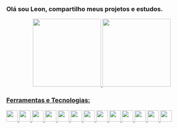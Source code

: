 ### Olá sou Leon, compartilho meus projetos e estudos.  

<div align="center">
  <a href="https://github.com/LeonRonchi">
  <img height="180em" src="https://github-readme-stats.vercel.app/api?username=leonronchi&show_icons=true&theme=tokyonight&include_all_commits=true&count_private=false"/>
  <img height="180em" src="https://github-readme-stats.vercel.app/api/top-langs/?username=leonronchi&layout=compact&langs_count=7&theme=tokyonight"/> 

</div>

 ### Ferramentas e Tecnologias:
 <div>
  <img src="https://cdn.jsdelivr.net/gh/devicons/devicon@latest/icons/c/c-original.svg" width="30" height="30"/>
  <img src="https://cdn.jsdelivr.net/gh/devicons/devicon@latest/icons/cplusplus/cplusplus-original.svg" width="30" height="30"/>
  <img src="https://cdn.jsdelivr.net/gh/devicons/devicon@latest/icons/csharp/csharp-original.svg" width="30" height="30"/>
  <img src="https://cdn.jsdelivr.net/gh/devicons/devicon@latest/icons/java/java-original.svg" width="30" height="30"/>
   <img src="https://cdn.jsdelivr.net/gh/devicons/devicon@latest/icons/python/python-original.svg" width="30" height="30"/>
  <img src="https://cdn.jsdelivr.net/gh/devicons/devicon/icons/javascript/javascript-original.svg" width="30" height="30"/>
  <img src="https://cdn.jsdelivr.net/gh/devicons/devicon@latest/icons/react/react-original.svg" width="30" height="30"/>
  <img src="https://cdn.jsdelivr.net/gh/devicons/devicon@latest/icons/nodejs/nodejs-original.svg" width="30" height="30"/>
  <img src="https://cdn.jsdelivr.net/gh/devicons/devicon@latest/icons/vuejs/vuejs-original.svg" width="30" height="30"/>
  <img src="https://cdn.jsdelivr.net/gh/devicons/devicon@latest/icons/mysql/mysql-plain-wordmark.svg" width="30" height="30"/>
  <img src="https://cdn.jsdelivr.net/gh/devicons/devicon@latest/icons/oracle/oracle-original.svg" width="30" height="30"/>
  <img src="https://cdn.jsdelivr.net/gh/devicons/devicon@latest/icons/spring/spring-original.svg" width="30" height="30"/>
  <img src="https://cdn.jsdelivr.net/gh/devicons/devicon@latest/icons/arduino/arduino-original-wordmark.svg" width="30" height="30"/>
   
 </div>
